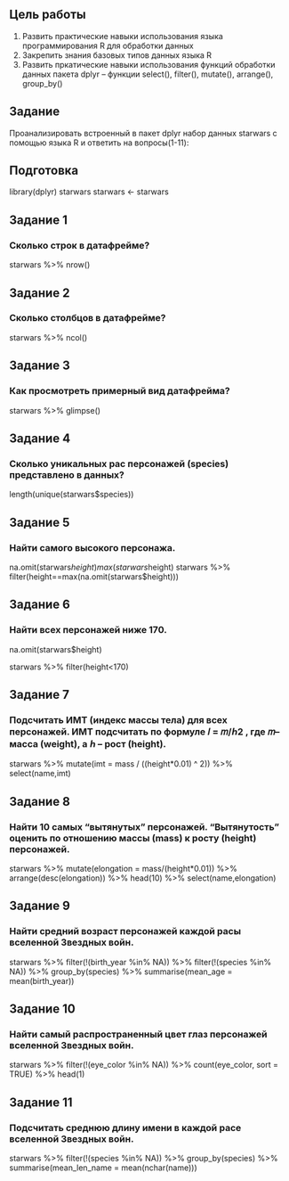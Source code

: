 





## Цель работы

1. Развить практические навыки использования языка программирования R для обработки данных
2. Закрепить знания базовых типов данных языка R
3. Развить пркатические навыки использования функций обработки данных пакета dplyr – функции
select(), filter(), mutate(), arrange(), group_by()


## Задание

Проанализировать встроенный в пакет dplyr набор данных starwars с помощью языка R и ответить на вопросы(1-11):

## Подготовка

library(dplyr)
starwars
starwars <- starwars

## Задание 1
### Сколько строк в датафрейме?
starwars %>% nrow()




## Задание 2
### Сколько столбцов в датафрейме?
starwars %>% ncol()


## Задание 3
### Как просмотреть примерный вид датафрейма?

starwars %>% glimpse()


## Задание 4
### Сколько уникальных рас персонажей (species) представлено в данных?

length(unique(starwars$species))



## Задание 5
### Найти самого высокого персонажа.

na.omit(starwars$height)
max(starwars$height)
starwars %>% filter(height==max(na.omit(starwars$height)))


## Задание 6
### Найти всех персонажей ниже 170.
na.omit(starwars$height)

starwars %>% filter(height<170)

## Задание 7
### Подсчитать ИМТ (индекс массы тела) для всех персонажей. ИМТ подсчитать по формуле 𝐼 = 𝑚/ℎ2 , где 𝑚– масса (weight), а ℎ – рост (height).

starwars %>%
  mutate(imt = mass / ((height*0.01) ^ 2)) %>%
  select(name,imt)


 
## Задание 8
### Найти 10 самых “вытянутых” персонажей. “Вытянутость” оценить по отношению массы (mass) к росту (height) персонажей.
starwars %>%
  mutate(elongation = mass/(height*0.01)) %>%
  arrange(desc(elongation)) %>%
  head(10) %>%
  select(name,elongation)


 
## Задание 9
### Найти средний возраст персонажей каждой расы вселенной Звездных войн.

starwars %>%
  filter(!(birth_year %in% NA)) %>% 
  filter(!(species %in% NA)) %>%
  group_by(species) %>%
  summarise(mean_age = mean(birth_year))


 
## Задание 10
### Найти самый распространенный цвет глаз персонажей вселенной Звездных войн.

starwars %>%
  filter(!(eye_color %in% NA)) %>%
  count(eye_color, sort = TRUE) %>%
  head(1)


 
## Задание 11
### Подсчитать среднюю длину имени в каждой расе вселенной Звездных войн.

starwars %>%
  filter(!(species %in% NA)) %>%
  group_by(species) %>%
  summarise(mean_len_name = mean(nchar(name)))




  
 
 
 